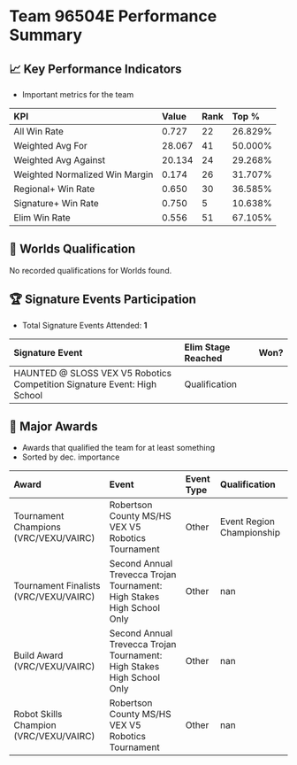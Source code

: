 # Team 96504E Performance Summary

## 📈 Key Performance Indicators
- Important metrics for the team

| KPI | Value | Rank | Top % |
|:---|:-----|:----|:-----|
| All Win Rate | 0.727 | 22 | 26.829% |
| Weighted Avg For | 28.067 | 41 | 50.000% |
| Weighted Avg Against | 20.134 | 24 | 29.268% |
| Weighted Normalized Win Margin | 0.174 | 26 | 31.707% |
| Regional+ Win Rate | 0.650 | 30 | 36.585% |
| Signature+ Win Rate | 0.750 | 5 | 10.638% |
| Elim Win Rate | 0.556 | 51 | 67.105% |


## 🎯 Worlds Qualification
No recorded qualifications for Worlds found.

## 🏆 Signature Events Participation
- Total Signature Events Attended: **1**

| Signature Event | Elim Stage Reached | Won? |
|:----------------|:-------------------|:----|
| HAUNTED @ SLOSS VEX V5 Robotics Competition Signature Event: High School | Qualification |  |


## 🥇 Major Awards
- Awards that qualified the team for at least something
- Sorted by dec. importance

| Award | Event | Event Type | Qualification |
|:------|:------|:-----------|:--------------|
| Tournament Champions (VRC/VEXU/VAIRC) | Robertson County MS/HS VEX V5 Robotics Tournament | Other | Event Region Championship |
| Tournament Finalists (VRC/VEXU/VAIRC) | Second Annual Trevecca Trojan Tournament: High Stakes High School Only | Other | nan |
| Build Award (VRC/VEXU/VAIRC) | Second Annual Trevecca Trojan Tournament: High Stakes High School Only | Other | nan |
| Robot Skills Champion (VRC/VEXU/VAIRC) | Robertson County MS/HS VEX V5 Robotics Tournament | Other | nan |

